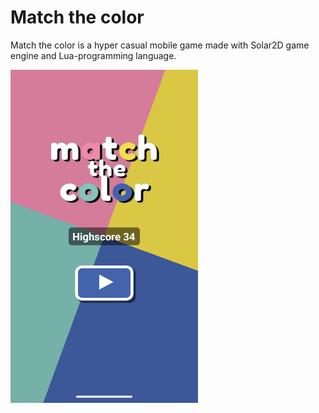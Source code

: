 # Match the color

Match the color is a hyper casual mobile game made with Solar2D game engine and Lua-programming language.

<img src="mtc-ss-menu-phone.png" width="300" />